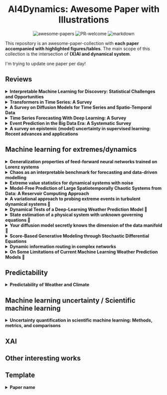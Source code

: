<div align="center">

# AI4Dynamics: Awesome Paper with Illustrations

<a><img alt="awesome-papers" src="https://img.shields.io/badge/awesome-papers-green"></a>
<a><img alt="PR-welcome" src="https://img.shields.io/badge/PR-welcome-blue"></a>
<a><img alt="markdown" src="https://img.shields.io/badge/markdown-purple"></a>

</div>

This repository is an awesome-paper-collection with **each paper accompanied with highlighted figures/tables**. The main scope of this collection is the intersection of **(X)AI and dynamical system**. 

I'm trying to update one paper per day!

## Reviews
<!----------------------------------------------------------------------->
<details>
<!-- Unfold text -->
  <summary><b>Interpretable Machine Learning for Discovery: Statistical Challenges and Opportunities</b></summary>
<!-- Tags -->
  <img alt="review" src="https://img.shields.io/badge/review-green">
  <img alt="xai" src="https://img.shields.io/badge/xai-red">  
<!-- Illustration -->
  <a><img alt="illustration" src="illustrations\Genevera2024.png"></a>
</details>
<!----------------------------------------------------------------------->

<!----------------------------------------------------------------------->
<details>
<!-- Unfold text -->
    <summary><b>Transformers in Time Series: A Survey</b></summary>
<!-- Tags -->
    <img alt="machine learning" src="https://img.shields.io/badge/machine_learning-blue">
    <img alt="review" src="https://img.shields.io/badge/review-green">
<!-- Illustration -->
    <a><img alt="illustration" src="illustrations\Qingsong2022_1.png"></a>
    <a><img alt="illustration" src="illustrations\Qingsong2022_2.png"></a>
</details>
<!----------------------------------------------------------------------->

<!----------------------------------------------------------------------->
<details>
<!-- Unfold text -->
    <summary><b>A Survey on Diffusion Models for Time Series and Spatio-Temporal Data</b></summary>
<!-- Tags -->
    <img alt="machine learning" src="https://img.shields.io/badge/machine_learning-blue">
    <img alt="review" src="https://img.shields.io/badge/review-green">
<!-- Illustration -->
    <a><img alt="illustration" src="illustrations\Yiyuan2024.png"></a>
</details>
<!----------------------------------------------------------------------->

<!----------------------------------------------------------------------->
<details>
<!-- Unfold text -->
    <summary><b>Time Series Forecasting With Deep Learning: A Survey</b></summary>
<!-- Tags -->
    <img alt="review" src="https://img.shields.io/badge/review-green">
<!-- Illustration -->
    <a><img alt="illustration" src="illustrations\Bryan2020_1.png"></a>
    <a><img alt="illustration" src="illustrations\Bryan2020_2.png"></a>
</details>
<!----------------------------------------------------------------------->


<!----------------------------------------------------------------------->
<details>
<!-- Unfold text -->
    <summary><b>Event Prediction in the Big Data Era: A Systematic Survey</b></summary>
<!-- Tags -->
    <img alt="review" src="https://img.shields.io/badge/review-green">
<!-- Illustration -->
    <p>Check datasets and code: https://cs.emory.edu/~lzhao41/projects/event_prediction_site/</p>
</details>
<!----------------------------------------------------------------------->

<!----------------------------------------------------------------------->
<details>
<!-- Unfold text -->
    <summary><b>A survey on epistemic (model) uncertainty in supervised learning:
Recent advances and applications</b></summary>
<!-- Tags -->
    <img alt="machine learning" src="https://img.shields.io/badge/machine_learning-blue">
    <img alt="uncertainty" src="https://img.shields.io/badge/uncertainty-firebrick">
<!-- Illustration -->
    <a><img alt="illustration" src="illustrations\Xinlei2022_1.png"></a>
    <a><img alt="illustration" src="illustrations\Xinlei2022_2.png"></a>
</details>
<!----------------------------------------------------------------------->








## Machine learning for extremes/dynamics
<!----------------------------------------------------------------------->
<details>
<!-- Unfold text -->
    <summary><b>Generalization properties of feed-forward neural networks trained on Lorenz systems</b></summary>
<!-- Tags -->
    <img alt="dynamical system" src="https://img.shields.io/badge/dynamical_system-purple">
    <img alt="machine learning" src="https://img.shields.io/badge/machine_learning-blue">
    <img alt="analysis" src="https://img.shields.io/badge/analysis-yellow">
<!-- Illustration -->
    <a><img alt="illustration" src="illustrations\Sebastian2019.png"></a>
</details>
<!----------------------------------------------------------------------->

<!----------------------------------------------------------------------->
<details>
<!-- Unfold text -->
    <summary><b>Chaos as an interpretable benchmark for forecasting and data-driven modelling</b></summary>
<!-- Tags -->
    <img alt="dynamical system" src="https://img.shields.io/badge/dynamical_system-purple">
    <img alt="machine learning" src="https://img.shields.io/badge/machine_learning-blue">
    <img alt="dataset" src="https://img.shields.io/badge/dataset-darkred">
    <p>see also: <b>Model scale versus domain knowledge in statistical forecasting of chaotic systems</b></p>
<!-- Illustration -->
    <a><img alt="illustration" src="illustrations\William2023.png"></a>
</details>
<!----------------------------------------------------------------------->

<!----------------------------------------------------------------------->
<details>
<!-- Unfold text -->
    <summary><b>Extreme value statistics for dynamical systems with noise</b></summary>
<!-- Tags -->
    <img alt="dynamical system" src="https://img.shields.io/badge/dynamical_system-purple">
    <img alt="method" src="https://img.shields.io/badge/method-orange">
    <img alt="extreme" src="https://img.shields.io/badge/extreme-lightseagreen">
<!-- Illustration -->
    <a><img alt="illustration" src="illustrations\davide2013.png"></a>
</details>
<!----------------------------------------------------------------------->

<!----------------------------------------------------------------------->
<details>
<!-- Unfold text -->
    <summary><b>Model-Free Prediction of Large Spatiotemporally Chaotic Systems from Data: A Reservoir Computing Approach</b></summary>
<!-- Tags -->
    <img alt="dynamical system" src="https://img.shields.io/badge/dynamical_system-purple">
    <img alt="machine learning" src="https://img.shields.io/badge/machine_learning-blue">
    <img alt="predictability" src="https://img.shields.io/badge/predictability-cadetblue">
<!-- Illustration -->
    <a><img alt="illustration" src="illustrations\Jaideep2018.png"></a>
</details>
<!----------------------------------------------------------------------->

<!----------------------------------------------------------------------->
<details>
<!-- Unfold text -->
    <summary><b>A variational approach to probing extreme events in turbulent dynamical systems &#128209</b></summary>
<!-- Tags -->
    <img alt="dynamical system" src="https://img.shields.io/badge/dynamical_system-purple">
    <img alt="extreme" src="https://img.shields.io/badge/extreme-lightseagreen"><br>
<!-- Illustration -->
    <a><img alt="illustration" src="illustrations\Mohammad2017_1.png"></a>
    <a><img alt="illustration" src="illustrations\Mohammad2017_2.png"></a>
</details>
<!----------------------------------------------------------------------->

<!----------------------------------------------------------------------->
<details>
<!-- Unfold text -->
    <summary><b>Dynamical Tests of a Deep-Learning Weather Prediction Model &#128209</b></summary>
<!-- Tags -->
    <img alt="dynamical system" src="https://img.shields.io/badge/dynamical_system-purple">
    <img alt="machine learning" src="https://img.shields.io/badge/machine_learning-blue">
<!-- Illustration -->
    <a><img alt="illustration" src="illustrations\Gregory2024_1.png"></a>
    <a><img alt="illustration" src="illustrations\Gregory2024_2.png"></a>
</details>
<!----------------------------------------------------------------------->


<!----------------------------------------------------------------------->
<details>
<!-- Unfold text -->
    <summary><b>State estimation of a physical system with unknown governing equations &#128209</b></summary>
<!-- Tags -->
    <img alt="dynamical system" src="https://img.shields.io/badge/dynamical_system-purple">
    <img alt="machine learning" src="https://img.shields.io/badge/machine_learning-blue">
<!-- Illustration -->
    <a><img alt="illustration" src="illustrations\Kevin2023_1.png"></a>
    <a><img alt="illustration" src="illustrations\Kevin2023_2.png"></a>
</details>
<!----------------------------------------------------------------------->

<!----------------------------------------------------------------------->
<details>
<!-- Unfold text -->
    <summary><b>Your diffusion model secretly knows the dimension of the data manifold &#128209</b></summary>
<!-- Tags -->
    <img alt="dynamical system" src="https://img.shields.io/badge/dynamical_system-purple">
    <img alt="machine learning" src="https://img.shields.io/badge/machine_learning-blue">
<!-- Illustration -->
    <a><img alt="illustration" src="illustrations\jan2023_1.png"></a>
    <a><img alt="illustration" src="illustrations\jan2023_2.png"></a>
</details>
<!----------------------------------------------------------------------->

<!----------------------------------------------------------------------->
<details>
<!-- Unfold text -->
    <summary><b>Score-Based Generative Modeling through Stochastic Differential Equations</b></summary>
<!-- Tags -->
    <img alt="sde" src="https://img.shields.io/badge/sde-darkcyan">
    <img alt="machine learning" src="https://img.shields.io/badge/machine_learning-blue"><br>
<!-- Illustration -->
    <a><img alt="illustration" src="illustrations\yang2021.png"></a>
</details>
<!----------------------------------------------------------------------->

<!----------------------------------------------------------------------->
<details>
<!-- Unfold text -->
    <summary><b>Dynamic information routing in complex networks</b></summary>
<!-- Tags -->
    <img alt="dynamical system" src="https://img.shields.io/badge/dynamical_system-purple">
    <img alt="machine learning" src="https://img.shields.io/badge/machine_learning-blue"><br>
<!-- Illustration -->
    <a><img alt="illustration" src="illustrations\Christoph2016_2.png"></a>
    <a><img alt="illustration" src="illustrations\Christoph2016_1.png"></a>
</details>
<!----------------------------------------------------------------------->

<!----------------------------------------------------------------------->
<details>
<!-- Unfold text -->
    <summary><b>On Some Limitations of Current Machine Learning Weather Prediction Models &#128209</b></summary>
<!-- Tags -->
    <img alt="machine learning" src="https://img.shields.io/badge/machine_learning-blue"><br>
<!-- Illustration -->
    <a><img alt="illustration" src="illustrations\Massimo2024.png"></a>
</details>
<!----------------------------------------------------------------------->




## Predictability
<!----------------------------------------------------------------------->
<details>
<!-- Unfold text -->
    <summary><b>Predictability of Weather and Climate</b></summary>
<!-- Tags -->
    <img alt="dynamical system" src="https://img.shields.io/badge/dynamical_system-purple">
    <img alt="predictability" src="https://img.shields.io/badge/predictability-cadetblue">
<!-- Illustration -->
    <a><img alt="illustration" src="illustrations\Krishnamurthy2019.png"></a>
</details>
<!----------------------------------------------------------------------->


## Machine learning uncertainty / Scientific machine learning
<!----------------------------------------------------------------------->
<details>
<!-- Unfold text -->
    <summary><b>Uncertainty quantification in scientific machine learning: Methods, metrics, and comparisons </b></summary>
<!-- Tags -->
    <img alt="machine learning" src="https://img.shields.io/badge/machine_learning-blue">
    <img alt="uncertainty" src="https://img.shields.io/badge/uncertainty-firebrick">
<!-- Illustration -->
    <a><img alt="illustration" src="illustrations\Apostolos2023_1.png"></a>
    <a><img alt="illustration" src="illustrations\Apostolos2023_2.png"></a>
</details>
<!----------------------------------------------------------------------->






## XAI










## Other interesting works




















## Template
<!----------------------------------------------------------------------->
<details>
<!-- Unfold text -->
    <summary><b>Paper name</b></summary>
<!-- Tags -->
    <img alt="dynamical system" src="https://img.shields.io/badge/dynamical_system-purple">
    <img alt="predictability" src="https://img.shields.io/badge/predictability-cadetblue">
<!-- Illustration -->
    <a><img alt="illustration" src="illustrations\Genevera2024.png"></a>
</details>
<!----------------------------------------------------------------------->



<!-- 
Bookmark: &#128209

## Taxonomy

![review](https://img.shields.io/badge/review-green)
<img alt="review" src="https://img.shields.io/badge/review-green">

![method](https://img.shields.io/badge/method-orange)
<img alt="method" src="https://img.shields.io/badge/method-orange">

![analysis](https://img.shields.io/badge/analysis-yellow)
<img alt="analysis" src="https://img.shields.io/badge/analysis-yellow">

![machine learning](https://img.shields.io/badge/machine_learning-blue)
<img alt="machine learning" src="https://img.shields.io/badge/machine_learning-blue">

![dynamical system](https://img.shields.io/badge/dynamical_system-purple)
<img alt="dynamical system" src="https://img.shields.io/badge/dynamical_system-purple">

![predictability](https://img.shields.io/badge/predictability-cadetblue)
<img alt="predictability" src="https://img.shields.io/badge/predictability-cadetblue">

![dataset](https://img.shields.io/badge/dataset-darkred)
<img alt="dataset" src="https://img.shields.io/badge/dataset-darkred">

![xai](https://img.shields.io/badge/xai-red)
<img alt="xai" src="https://img.shields.io/badge/xai-red">

![extreme](https://img.shields.io/badge/extreme-lightseagreen)
<img alt="extreme" src="https://img.shields.io/badge/extreme-lightseagreen">

<img alt="uncertainty" src="https://img.shields.io/badge/uncertainty-firebrick">

<img alt="sde" src="https://img.shields.io/badge/sde-darkcyan">
-->

